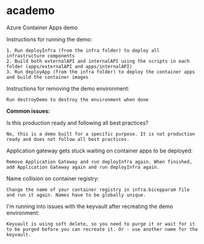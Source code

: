 # academo
Azure Container Apps demo

Instructions for running the demo:
```
1. Run deployInfra (from the infra folder) to deploy all infrastructure components
2. Build both externalAPI and internalAPI using the scripts in each folder (apps/externalAPI and apps/internalAPI)
3. Run deployApp (from the infra folder) to deploy the container apps and build the container images
```

Instructions for removing the demo environment:
```
Run destroyDemo to destroy the environment when done
```

**Common issues:**

Is this production ready and following all best practices?
```
No, this is a demo built for a specific purpose. It is not production ready and does not follow all best practices.
```

Application gateway gets stuck waiting on container apps to be deployed:
```
Remove Application Gateway and run deployInfra again. When finished, add Application Gateway again and run deployInfra again.
```
Name collision on container registry:
```
Change the name of your container registry in infra.bicepparam file and run it again. Names have to be globally unique.
```

I'm running into issues with the keyvault after recreating the demo environment:
```
Keyvault is using soft delete, so you need to purge it or wait for it to be purged before you can recreate it. Or - use another name for the keyvault.
```